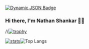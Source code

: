[![Dynamic JSON Badge](https://img.shields.io/badge/dynamic/json?url=https%3A%2F%2Fraw.githubusercontent.com%2Fnathanshankar%2Fnathanshankar%2Fmain%2Fgoogle_scholar_nathanshankar.json&query=%24.author.name&label=Google%20Scholar&color=red)](https://scholar.google.com/citations?user=RqoQgLYAAAAJ)



### Hi there, I'm Nathan Shankar 🦾🤖


//[![trophy](https://github-profile-trophy.vercel.app/?username=nathanshankar&theme=dark)](https://github.com/nathanshankar/github-profile-trophy)

[![stats](https://github-readme-stats.vercel.app/api?username=nathanshankar)](https://github.com/nathanshankar/github-readme-stats)![Top Langs](https://github-readme-stats.vercel.app/api/top-langs/?username=nathanshankar&layout=compact)

<!--
**nathanshankar/nathanshankar** is a ✨ _special_ ✨ repository because its `README.md` (this file) appears on your GitHub profile.

Here are some ideas to get you started:

- 🔭 I’m currently working on ...
- 🌱 I’m currently learning ...
- 👯 I’m looking to collaborate on ...
- 🤔 I’m looking for help with ...
- 💬 Ask me about ...
- 📫 How to reach me: ...
- 😄 Pronouns: ...
- ⚡ Fun fact: ...
-->

